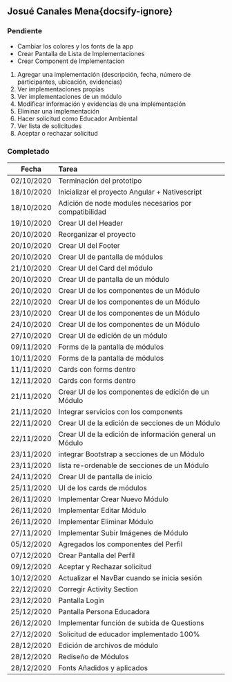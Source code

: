 ## Josué Canales Mena{docsify-ignore}

### Pendiente
* Cambiar los colores y los fonts de la app
* Crear Pantalla de Lista de Implementaciones
* Crear Component de Implementacion


1. Agregar una implementación (descripción, fecha, número de participantes, ubicación, evidencias)
2. Ver implementaciones propias
3. Ver implementaciones de un módulo
4. Modificar información y evidencias de una implementación
5. Eliminar una implementación
6. Hacer solicitud como Educador Ambiental
7. Ver lista de solicitudes
8. Aceptar o rechazar solicitud

### Completado
| Fecha | Tarea | 
| :---: | :--- |
| 02/10/2020 | Terminación del prototipo |
| 18/10/2020 | Inicializar el proyecto Angular + Nativescript |
| 18/10/2020 | Adición de node modules necesarios por compatibilidad |
| 19/10/2020 | Crear UI del Header |
| 20/10/2020 | Reorganizar el proyecto |
| 20/10/2020 | Crear UI del Footer |
| 20/10/2020 | Crear UI de pantalla de módulos |
| 21/10/2020 | Crear UI del Card del módulo |
| 20/10/2020 | Crear UI de pantalla de un módulo |
| 20/10/2020 | Crear UI de los componentes de un Módulo |
| 22/10/2020 | Crear UI de los componentes de un Módulo |
| 23/10/2020 | Crear UI de los componentes de un Módulo |
| 24/10/2020 | Crear UI de los componentes de un Módulo |
| 27/10/2020 | Crear UI de edición de un módulo |
| 09/11/2020 | Forms de la pantalla de módulos  |
| 10/11/2020 | Forms de la pantalla de módulos  |
| 11/11/2020 | Cards con forms dentro  |
| 12/11/2020 | Cards con forms dentro  |
| 21/11/2020 | Crear UI de los componentes de edición de un Módulo  |
| 21/11/2020 | Integrar servicios con los components | 
| 22/11/2020 | Crear UI de la edición de secciones de un Módulo |
| 22/11/2020 | Crear UI de la edición de información general un Módulo |
| 23/11/2020 | integrar Bootstrap a secciones de un Módulo |
| 23/11/2020 | lista re-ordenable de secciones de un Módulo |
| 24/11/2020 | Crear UI de pantalla de inicio |
| 25/11/2020 | UI de los cards de módulos |
| 26/11/2020 | Implementar Crear Nuevo Módulo |
| 26/11/2020 | Implementar Editar Módulo | 
| 26/11/2020 | Implementar Eliminar Módulo |
| 27/11/2020 | Implementar Subir Imágenes de Módulo |
| 05/12/2020 | Agregados los componentes del Perfil | 
| 07/12/2020 | Crear Pantalla del Perfil |
| 09/12/2020 | Aceptar y Rechazar solicitud |
| 10/12/2020 | Actualizar el NavBar cuando se inicia sesión |
| 22/12/2020 | Corregir Activity Section |
| 23/12/2020 | Pantalla Login |
| 25/12/2020 | Pantalla Persona Educadora |
| 26/12/2020 | Implementar función de subida de Questions |
| 27/12/2020 | Solicitud de educador implementado 100% |
| 28/12/2020 | Edición de archivos de módulo |
| 28/12/2020 | Rediseño de Módulos |
| 28/12/2020 | Fonts Añadidos y aplicados |